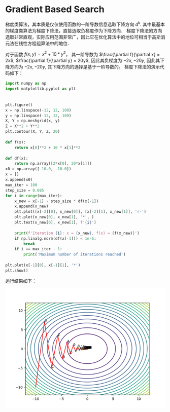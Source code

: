 # Gradient Based Search

梯度类算法，其本质是仅仅使用函数的一阶导数信息选取下降方向 $d^k$. 其中最基本的梯度类算法为梯度下降法，直接选取负梯度作为下降方向．
梯度下降法的方向选取非常直观，实际应用范围非常广，因此它在优化算法中的地位可相当于高斯消元法在线性方程组算法中的地位．


对于函数 $f(x, y) = x^2 + 10*y^2$， 其一阶导数为 $\frac{\partial f}{\partial x} = 2x$, $\frac{\partial f}{\partial y} = 20y$, 因此其负梯度为 $-2x, -20y$, 因此其下降方向为 $-2x, -20y$, 其下降方向的选择是基于一阶导数的。
梯度下降法的演示代码如下：
```python
import numpy as np
import matplotlib.pyplot as plt


plt.figure()
x = np.linspace(-12, 12, 100)
y = np.linspace(-12, 12, 100)
X, Y = np.meshgrid(x, y)
Z = X**2 + Y**2
plt.contour(X, Y, Z, 20)

def f(x):
    return x[0]**2 + 10 * x[1]**2
    
def df(x):
    return np.array([2*x[0], 20*x[1]])
x0 = np.array([-10.0, -10.0])
x = []
x.append(x0)
max_iter = 100
step_size = 0.085
for i in range(max_iter):
    x_new = x[-1] - step_size * df(x[-1])
    x.append(x_new)
    plt.plot([x[-2][0], x_new[0]], [x[-2][1], x_new[1]], 'r-')
    plt.plot(x_new[0], x_new[1], '*', )
    plt.text(x_new[0], x_new[1], f'{i}')

    print(f'Iteration {i}: x = {x_new}, f(x) = {f(x_new)}')
    if np.linalg.norm(df(x[-1])) < 1e-6:
        break
    if i == max_iter - 1:
        print('Maximum number of iterations reached')
    
plt.plot(x[-1][0], x[-1][1], '*')
plt.show()
```
运行结果如下：

![](./pics/gradient_py.png)